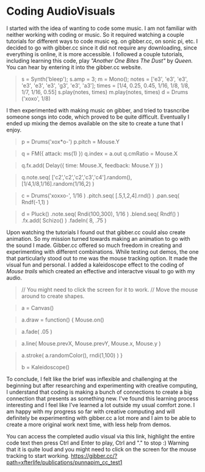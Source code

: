 # Coding AudioVisuals #

I started with the idea of wanting to code some music. I am not familiar with neither working with coding or music. So it required watching a couple tutorials for different ways to code music eg. on gibber.cc, on sonic pi, etc. I decided to go with gibber.cc since it did not require any downloading, since everything is online, it is more accessible. I followed a couple tutorials, including learning this code, play *"Another One Bites The Dust"* by *Queen.* You can hear by entering it into the gibber.cc website. 


> s = Synth('bleep');
> s.amp = 3;
> m = Mono();
> notes = ['e3', 'e3', 'e3', 'e3', 'e3', 'e3', 'g3', 'e3', 'a3'];
> times = [1/4, 0.25, 0.45, 1/16, 1/8, 1/8, 1/7, 1/16, 0.55]
> s.play(notes, times)
> m.play(notes, times)
> d = Drums ('xoxo', 1/8)


I then experimented with making music on gibber, and tried to trasncribe someone songs into code, which proved to be quite difficult. Eventually I ended up mixing the demos available on the site to create a tune that I enjoy.

> p = Drums('xox*o-')
> p.pitch = Mouse.Y

> q = FM({ attack: ms(1) }) 
> q.index = a.out 
> q.cmRatio = Mouse.X

> q.fx.add( Delay({ time: Mouse.X, feedback: Mouse.Y }) )

> q.note.seq( ['c2','c2','c2','c3','c4'].random(), [1/4,1/8,1/16].random(1/16,2) )

> c = Drums('xoxxo-', 1/16 ) .pitch.seq( [.5,1,2,4].rnd() ) .pan.seq( Rndf(-1,1) )

> d = Pluck() .note.seq( Rndi(100,300), 1/16 ) .blend.seq( Rndf() ) .fx.add( Schizo() ) .fadeIn( 8, .75 )



Upon watching the tutorials I found out that gibber.cc could also create animation. So my mission turned towards making an animation to go with the sound I made. Gibber.cc offered so much freedom in creating and experimenting with different combinations. While testing out demos, the one that particularly stood out to me was the mouse tracking option. It made the visual fun and personal. I added a kaleidoscope effect to the coding of *Mouse trails* which created an effective and interactve visual to go with my audio.


> // You might need to click the screen for it to work.
> // Move the mouse around to create shapes.

> a = Canvas()

> a.draw = function() {
> Mouse.on()

> a.fade( .05 )
  
>  a.line(
>     Mouse.prevX,
>     Mouse.prevY,
>     Mouse.x,
>     Mouse.y
>  )
  
>  a.stroke( a.randomColor(), rndi(1,100) )
>}
>
> b = Kaleidoscope()

To conclude, I felt like the brief was inflexible and challenging at the beginning but after researching and experimenting with creative computing, I understand that coding is making a bunch of connections to create a big connection that presents as something new. I've found this learning process interesting and I feel like I've learned a lot outside my usual comfort zone. I am happy with my progress so far with creative computing and will definitely be experimenting with gibber.cc a lot more and I aim to be able to create a more original work next time, with less help from demos.

You can access the completed audio visual via this link, highlight the entire code text then press Ctrl and Enter to play, Ctrl and "." to stop :) Warning that it is quite loud and you might need to click on the screen for the mouse tracking to start working. https://gibber.cc/?path=xfterlife/publications/punnapim_cc_test1
